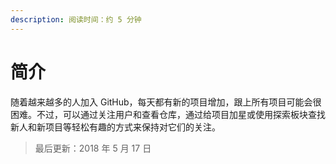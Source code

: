 ```yaml
---
description: 阅读时间：约 5 分钟
---
```


# 简介

随着越来越多的人加入 GitHub，每天都有新的项目增加，跟上所有项目可能会很困难。不过，可以通过关注用户和查看仓库，通过给项目加星或使用探索板块查找新人和新项目等轻松有趣的方式来保持对它们的关注。

> 最后更新：2018 年 5 月 17 日

